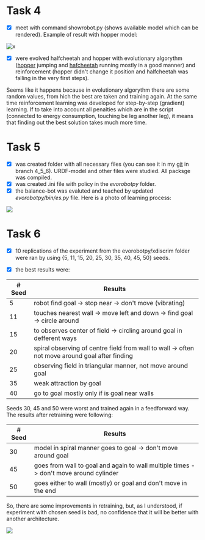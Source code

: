 # Task 4

- [x] meet with command showrobot.py (shows available model which can be rendered). Example of result with hopper model:

![x](https://i.imgur.com/6fRL880.png)

- [x] were evolved halfcheetah and hopper with evolutionary algorythm ([hopper](https://youtu.be/DwQCBcstS-s) jumping and [hafcheetah](https://youtu.be/cbRsPp8j0A0) running mostly in a good manner) and reinforcement (hopper didn't change it position and halfcheetah was falling in the very first steps). 

Seems like it happens because in evolutionary algorythm there are some random values, from hich the best are taken and training again. At the same time reinforcement learning was developed for step-by-step (gradient) learning. If to take into account all penalties which are in the script (connected to energy consumption, touching be leg another leg), it means that finding out the best solution takes much more time.

# Task 5

- [x] was created folder with all necessary files (you can see it in my [git](https://github.com/UralmashFox/BaCR) in branch 4_5_6). URDF-model and other files were studied. All packsge was compiled.
- [x] was created .ini file with policy in the *evorobotpy* folder.
- [x] the balance-bot was evaluted and teached by updated *evorobotpy/bin/es.py* file. Here is a photo of learning process:

![](https://i.imgur.com/okBv30z.png)

# Task 6

- [x] 10 replications of the experiment from the evorobotpy/xdiscrim folder were ran by using {5, 11, 15, 20, 25, 30, 35, 40, 45, 50} seeds.
- [x] the best results were:


| # Seed   | Results  |
| -------- | -------- |
| 5        | robot find goal -> stop near -> don't move (vibrating)    |
| 11       | touches nearest wall -> move left and down -> find goal -> circle around     |
| 15       | to observes center of field -> circling around goal in defferent ways     |
| 20       | spiral observing of centre field from wall to wall -> often not move around goal after finding     |
| 25       | observing field in triangular manner, not move around goal    |
| 35       |  weak attraction by goal     |
| 40       | go to goal mostly only if is goal near walls     |

Seeds 30, 45 and 50 were worst and trained again in a feedforward way. The results after retraining were following:

| # Seed   | Results  |
| -------- | -------- |
| 30       | model in spiral manner goes to goal -> don't move around goal| 
| 45       | goes from wall to goal and again to wall multiple times -> don't move around cylinder    | 
| 50       | goes either to wall (mostly) or goal and don't move in the end | 

So, there are some improvements in retraining, but, as I understood, if experiment with chosen seed is bad, no confidence that it will be better with another architecture.

![](https://i.imgur.com/Bxf6JFp.png)



